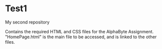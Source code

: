 # Test1
My second repository

Contains the required HTML and CSS files for the AlphaByte Assignment.
"HomePage.html" is the main file to be accessed, and is linked to the other files.
